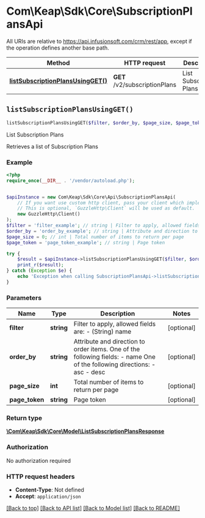 # Com\Keap\Sdk\Core\SubscriptionPlansApi

All URIs are relative to https://api.infusionsoft.com/crm/rest/app, except if the operation defines another base path.

| Method | HTTP request | Description |
| ------------- | ------------- | ------------- |
| [**listSubscriptionPlansUsingGET()**](SubscriptionPlansApi.md#listSubscriptionPlansUsingGET) | **GET** /v2/subscriptionPlans | List Subscription Plans |


## `listSubscriptionPlansUsingGET()`

```php
listSubscriptionPlansUsingGET($filter, $order_by, $page_size, $page_token): \Com\Keap\Sdk\Core\Model\ListSubscriptionPlansResponse
```

List Subscription Plans

Retrieves a list of Subscription Plans

### Example

```php
<?php
require_once(__DIR__ . '/vendor/autoload.php');


$apiInstance = new Com\Keap\Sdk\Core\Api\SubscriptionPlansApi(
    // If you want use custom http client, pass your client which implements `GuzzleHttp\ClientInterface`.
    // This is optional, `GuzzleHttp\Client` will be used as default.
    new GuzzleHttp\Client()
);
$filter = 'filter_example'; // string | Filter to apply, allowed fields are:   - (String) name
$order_by = 'order_by_example'; // string | Attribute and direction to order items.   One of the following fields:   - name   One of the following directions:   - asc   - desc
$page_size = 0; // int | Total number of items to return per page
$page_token = 'page_token_example'; // string | Page token

try {
    $result = $apiInstance->listSubscriptionPlansUsingGET($filter, $order_by, $page_size, $page_token);
    print_r($result);
} catch (Exception $e) {
    echo 'Exception when calling SubscriptionPlansApi->listSubscriptionPlansUsingGET: ', $e->getMessage(), PHP_EOL;
}
```

### Parameters

| Name | Type | Description  | Notes |
| ------------- | ------------- | ------------- | ------------- |
| **filter** | **string**| Filter to apply, allowed fields are:   - (String) name | [optional] |
| **order_by** | **string**| Attribute and direction to order items.   One of the following fields:   - name   One of the following directions:   - asc   - desc | [optional] |
| **page_size** | **int**| Total number of items to return per page | [optional] |
| **page_token** | **string**| Page token | [optional] |

### Return type

[**\Com\Keap\Sdk\Core\Model\ListSubscriptionPlansResponse**](../Model/ListSubscriptionPlansResponse.md)

### Authorization

No authorization required

### HTTP request headers

- **Content-Type**: Not defined
- **Accept**: `application/json`

[[Back to top]](#) [[Back to API list]](../../README.md#endpoints)
[[Back to Model list]](../../README.md#models)
[[Back to README]](../../README.md)
